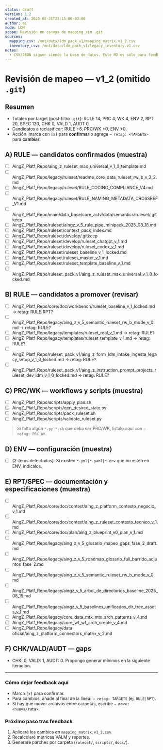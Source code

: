 ```yaml
---
status: draft
version: 1.2
created_at: 2025-08-31T23:15:00-03:00
author: ai
mode: LDM
scope: Revisión en canvas de mapping sin .git
sources:
  mapping_csv: /mnt/data/ldm_pack_v1/mapping_matrix.v1_2.csv
  inventory_csv: /mnt/data/ldm_pack_v1/legacy_inventory.v1.csv
notes:
  - CSV/JSON siguen siendo la base de datos. Este MD es sólo para feedback humano.
---
```


# Revisión de mapeo — v1_2 (omitido `.git`)

## Resumen
- Totales por target (post‑filtro `.git`): RULE 14, PRC 4, WK 4, ENV 2, RPT 20, SPEC 120, CHK 0, VALD 1, AUDT 0.
- Candidatos a reclasificar: RULE +6, PRC/WK +0, ENV +0.
- Acción: marca con `[x]` para **confirmar** o agrega `→ retag: <TARGETS>` para **cambiar**.

## A) RULE — candidatos confirmados (muestra)
- [ ] AingZ_Platf_Repo/aing_z_ruleset_max_universal_v_1_0_template.md
- [ ] AingZ_Platf_Repo/legacy/ruleset/readme_core_data_ruleset_rw_b_v_3_2.md
- [ ] AingZ_Platf_Repo/legacy/ruleset/RULE_CODING_COMPLIANCE_V4.md
- [ ] AingZ_Platf_Repo/legacy/ruleset/RULE_NAMING_METADATA_CROSSREF_V1.md
- [ ] AingZ_Platf_Repo/main/data_base/core_actv/data/semantics/ruleset/.gitkeep
- [ ] AingZ_Platf_Repo/ruleset/aingz_v_5_rule_pipe_minipack_2025_08_18.md
- [ ] AingZ_Platf_Repo/ruleset/context_pack_index.md
- [ ] AingZ_Platf_Repo/ruleset/develop/.gitkeep
- [ ] AingZ_Platf_Repo/ruleset/develop/ruleset_chatgpt_v_1.md
- [ ] AingZ_Platf_Repo/ruleset/develop/ruleset_codex_v_1.md
- [ ] AingZ_Platf_Repo/ruleset/ruleset_baseline_v_1_locked.md
- [ ] AingZ_Platf_Repo/ruleset/ruleset_master_v_1.md
- [ ] AingZ_Platf_Repo/ruleset/ruleset_template_baseline_v_1.md
- [ ] AingZ_Platf_Repo/ruleset_pack_v1/aing_z_ruleset_max_universal_v_1_0_locked.md

## B) RULE — **candidatos a promover** (revisar)
- [ ] AingZ_Platf_Repo/core/doc/workbench/ruleset_baseline_v_1_locked.md → retag: RULE|RPT?
- [ ] AingZ_Platf_Repo/legacy/aing_z_v_5_semantic_ruleset_rw_b_mode_v_0.md → retag: RULE?
- [ ] AingZ_Platf_Repo/legacy/templates/ruleset_real_v_1.md → retag: RULE?
- [ ] AingZ_Platf_Repo/legacy/templates/ruleset_template_v_1.md → retag: RULE?
- [ ] AingZ_Platf_Repo/ruleset_pack_v1/aing_z_form_ldm_intake_ingesta_legacy_setup_v_1_0_locked.md → retag: RULE?
- [ ] AingZ_Platf_Repo/ruleset_pack_v1/aing_z_instruction_prompt_projects_ruleset_dev_ldm_v_1_0_locked.md → retag: RULE?

## C) PRC/WK — workflows y scripts (muestra)
- [ ] AingZ_Platf_Repo/scripts/apply_plan.sh
- [ ] AingZ_Platf_Repo/scripts/gen_desired_state.py
- [ ] AingZ_Platf_Repo/scripts/pack_ruleset.sh
- [ ] AingZ_Platf_Repo/scripts/validate_ruleset.py

> Si falta algún `*.py|*.sh` que deba ser PRC/WK, listalo aquí con `→ retag: PRC|WK`.

## D) ENV — configuración (muestra)
- [ ] (2 ítems detectados). Si existen `*.yml|*.yaml|*.env` que no estén en ENV, indícalos.

## E) RPT/SPEC — documentación y especificaciones (muestra)
- [ ] AingZ_Platf_Repo/core/doc/context/aing_z_platform_contexto_negocio_v_1.md
- [ ] AingZ_Platf_Repo/core/doc/context/aing_z_ruleset_contexto_tecnico_v_1.md
- [ ] AingZ_Platf_Repo/core/doc/plan/aing_z_blueprint_v0_plan_v_1.md
- [ ] AingZ_Platf_Repo/legacy/aing_z_v_5_glosario_mapeo_gaps_fase_2_draft.md
- [ ] AingZ_Platf_Repo/legacy/aing_z_v_5_roadmap_glosario_full_barrido_adjuntos_fase_2.md
- [ ] AingZ_Platf_Repo/legacy/aing_z_v_5_semantic_ruleset_rw_b_mode_v_0.md
- [ ] AingZ_Platf_Repo/legacy/aingz_v_5_arbol_de_directorios_baseline_2025_08_15.md
- [ ] AingZ_Platf_Repo/legacy/aingz_v_5_baselines_unificados_dir_tree_assets_v_1.md
- [ ] AingZ_Platf_Repo/legacy/core_data_mtx_mtx_arch_patterns_v_4.md
- [ ] AingZ_Platf_Repo/legacy/core_wf_wf_arch_create_v_4.md
- [ ] AingZ_Platf_Repo/legacy/data oficial/aing_z_platform_connectors_matrix_v_2.md

## F) CHK/VALD/AUDT — gaps
- CHK: 0, VALD: 1, AUDT: 0. Propongo generar mínimos en la siguiente iteración.

---

### Cómo dejar feedback aquí
- Marca `[x]` para confirmar.
- Para cambios, añade al final de la línea: `→ retag: TARGETS` (ej. `RULE|RPT`).
- Si hay que mover archivos entre carpetas, escribe `→ move: <nueva/ruta>`.

### Próximo paso tras feedback
1) Aplicaré los cambios en `mapping_matrix.v1_2.csv`.
2) Recalcularé métricas VALM y reportes.
3) Generaré parches por carpeta (`ruleset/`, `scripts/`, `docs/`).

